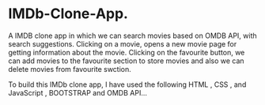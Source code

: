 # IMDb-Clone-App.
 
 <!-- IMDB-clone app -->

A IMDB clone app in which we can search movies based on OMDB API, with search suggestions. 
Clicking on a movie, opens a new movie page for getting information about the movie.
Clicking on the favourite button, we can add  movies to the favourite section to store movies and also we can delete movies from favourite swction. 

<!-- Usecases -->
To build this IMDb clone app, I have used the following
HTML , CSS , and JavaScript , BOOTSTRAP and OMDB API...



